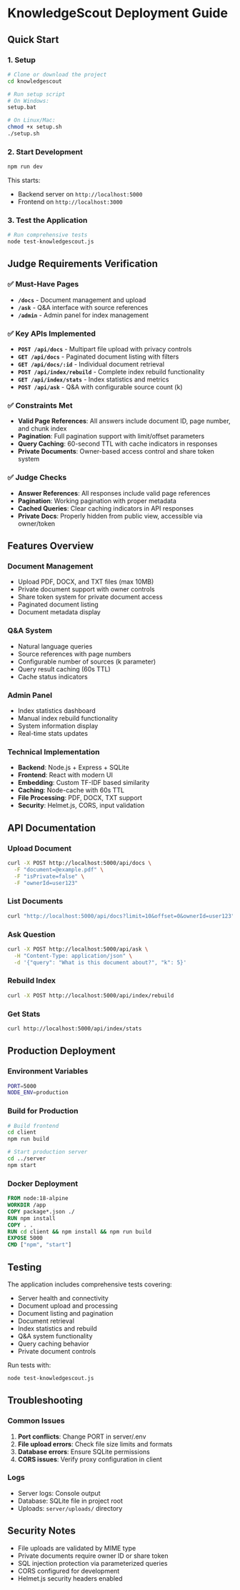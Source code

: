 # KnowledgeScout Deployment Guide

## Quick Start

### 1. Setup
```bash
# Clone or download the project
cd knowledgescout

# Run setup script
# On Windows:
setup.bat

# On Linux/Mac:
chmod +x setup.sh
./setup.sh
```

### 2. Start Development
```bash
npm run dev
```

This starts:
- Backend server on `http://localhost:5000`
- Frontend on `http://localhost:3000`

### 3. Test the Application
```bash
# Run comprehensive tests
node test-knowledgescout.js
```

## Judge Requirements Verification

### ✅ Must-Have Pages
- **`/docs`** - Document management and upload
- **`/ask`** - Q&A interface with source references
- **`/admin`** - Admin panel for index management

### ✅ Key APIs Implemented
- **`POST /api/docs`** - Multipart file upload with privacy controls
- **`GET /api/docs`** - Paginated document listing with filters
- **`GET /api/docs/:id`** - Individual document retrieval
- **`POST /api/index/rebuild`** - Complete index rebuild functionality
- **`GET /api/index/stats`** - Index statistics and metrics
- **`POST /api/ask`** - Q&A with configurable source count (k)

### ✅ Constraints Met
- **Valid Page References**: All answers include document ID, page number, and chunk index
- **Pagination**: Full pagination support with limit/offset parameters
- **Query Caching**: 60-second TTL with cache indicators in responses
- **Private Documents**: Owner-based access control and share token system

### ✅ Judge Checks
- **Answer References**: All responses include valid page references
- **Pagination**: Working pagination with proper metadata
- **Cached Queries**: Clear caching indicators in API responses
- **Private Docs**: Properly hidden from public view, accessible via owner/token

## Features Overview

### Document Management
- Upload PDF, DOCX, and TXT files (max 10MB)
- Private document support with owner controls
- Share token system for private document access
- Paginated document listing
- Document metadata display

### Q&A System
- Natural language queries
- Source references with page numbers
- Configurable number of sources (k parameter)
- Query result caching (60s TTL)
- Cache status indicators

### Admin Panel
- Index statistics dashboard
- Manual index rebuild functionality
- System information display
- Real-time stats updates

### Technical Implementation
- **Backend**: Node.js + Express + SQLite
- **Frontend**: React with modern UI
- **Embedding**: Custom TF-IDF based similarity
- **Caching**: Node-cache with 60s TTL
- **File Processing**: PDF, DOCX, TXT support
- **Security**: Helmet.js, CORS, input validation

## API Documentation

### Upload Document
```bash
curl -X POST http://localhost:5000/api/docs \
  -F "document=@example.pdf" \
  -F "isPrivate=false" \
  -F "ownerId=user123"
```

### List Documents
```bash
curl "http://localhost:5000/api/docs?limit=10&offset=0&ownerId=user123"
```

### Ask Question
```bash
curl -X POST http://localhost:5000/api/ask \
  -H "Content-Type: application/json" \
  -d '{"query": "What is this document about?", "k": 5}'
```

### Rebuild Index
```bash
curl -X POST http://localhost:5000/api/index/rebuild
```

### Get Stats
```bash
curl http://localhost:5000/api/index/stats
```

## Production Deployment

### Environment Variables
```bash
PORT=5000
NODE_ENV=production
```

### Build for Production
```bash
# Build frontend
cd client
npm run build

# Start production server
cd ../server
npm start
```

### Docker Deployment
```dockerfile
FROM node:18-alpine
WORKDIR /app
COPY package*.json ./
RUN npm install
COPY . .
RUN cd client && npm install && npm run build
EXPOSE 5000
CMD ["npm", "start"]
```

## Testing

The application includes comprehensive tests covering:
- Server health and connectivity
- Document upload and processing
- Document listing and pagination
- Document retrieval
- Index statistics and rebuild
- Q&A system functionality
- Query caching behavior
- Private document controls

Run tests with:
```bash
node test-knowledgescout.js
```

## Troubleshooting

### Common Issues
1. **Port conflicts**: Change PORT in server/.env
2. **File upload errors**: Check file size limits and formats
3. **Database errors**: Ensure SQLite permissions
4. **CORS issues**: Verify proxy configuration in client

### Logs
- Server logs: Console output
- Database: SQLite file in project root
- Uploads: `server/uploads/` directory

## Security Notes

- File uploads are validated by MIME type
- Private documents require owner ID or share token
- SQL injection protection via parameterized queries
- CORS configured for development
- Helmet.js security headers enabled



